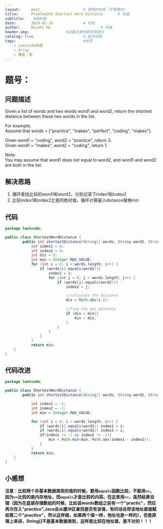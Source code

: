 ```yaml
---
layout:     post   				    # 使用的布局（不需要改）
title:      Problem243 Shortest Word Distance		# 标题 
subtitle:    #副标题
date:       2019-05-19				# 时间
author:     Ruizhi Ma 						# 作者
header-img:              	#这篇文章标题背景图片
catalog: true 						# 是否归档
tags:								#标签
    - Leetcode刷题
    - Array
    - 难度：易
---
```


# 题号：
## 问题描述
Given a list of words and two words word1 and word2, return the shortest distance between these two words in the list.  

For example,  
Assume that words = ["practice", "makes", "perfect", "coding", "makes"].  

Given word1 = "coding", word2 = "practice", return 3.  
Given word1 = "makes", word2 = "coding", return 1.  

Note:  
You may assume that word1 does not equal to word2, and word1 and word2 are both in the list.  

## 解决思路
1. 循环查找比较的word1和word2，分别记录下index1和index2  
2. 比较index1和index2之差的绝对值，循环计算最小distance替换min  


## 代码
```java
package leetcode;

public class ShortestWordDistance {
        public int shortestDistance(String[] words, String word1, String word2) {
            int index1 = 0;
            int index2 = 0;
            int dis = 0;
            int min = Integer.MAX_VALUE;
            for (int i = 0; i < words.length; i++) {
                if (words[i].equals(word1)){
                    index1 = i;
                    for (int j = 0; j < words.length; j++) {
                        if (words[j].equals(word2)){
                            index2 = j;

                            //calculate the distance
                            dis = Math.abs(i-j);
                            
                            //find the min distance
                            if (dis < min){
                                min = dis;
                            }
                        }
                    }
                }
            }
            return min;
    }
}

```
## 代码改进
```java
package leetcode;

public class ShortestWordDistance {
        public int shortestDistance(String[] words, String word1, String word2) {

            int index1 = -1;
            int index2 = -1;
            int min = Integer.MAX_VALUE;

            for (int i = 0; i < words.length; i++) {
                if (words[i].equals(word1)) index1 = i;
                if (words[i].equals(word2)) index2 = i;
                if(index1 != -1 && index2 != -1){
                    min = Math.min(min, Math.abs(index1 - index2));
                }
            }
            return min;
    }
}

```

## 小感想
**注意：比较两个非基本数据类型的值的时候，要用```equals```函数比较，不能用```==```，因为```==```比较的是内存地址，而```equals```才是比较的内容。在这里用```==```，虽然结果没错（因为在底层存储数组的时候，比如说words数组之前有一个"practic"，然后再次存入"practice",Java会从缓冲区查找是否有该值，有的话会将该地址直接赋给第二个"practice"，所以这样做，如果两个值一样，地址也是一样的），但是原理上来讲，String[]不是基本数据类型，这样是比较在地址值，是不对的！！！**